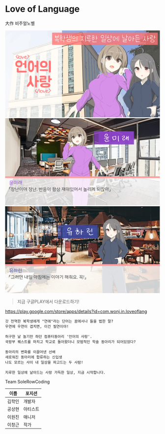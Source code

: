 # Love of Language
大作 비주얼노벨

<img src="./readmeimg/screenshot_0.png" width="640px" height="auto">
<img src="./readmeimg/screenshot_3.png" width="640px" height="auto">
<img src="./readmeimg/screenshot_4.png" width="640px" height="auto">

> 지금 구글PLAY에서 다운로드하기!

https://play.google.com/store/apps/details?id=com.wonj.in.loveoflang



```
갓 전역한 복학생에게 "연애"라는 단어는 꿈에서나 들을 법한 말?
우연에 우연이 겹치면, 이건 필연이야!

허구한 날 놀기만 하던 컴퓨터동아리 '언어의 사랑'.
국방부 퀘스트를 마치고 학교로 돌아왔더니 모범적인 학술 동아리가 되어있었다?

동아리의 변화를 이끌어낸 선배
새로워진 동아리에 합류하는 신입생
나도 모르는 사이 내 일상을 파고드는 두 사람!

지루한 일상에 날아드는 사랑 가득한 일상, 지금 시작합니다.
```


Team SoleRowCoding

|이름|포지션|
|------|---|
|김학인|개발자|
|공상현|아티스트|
|이원진|매니저|
|이창근|작가|